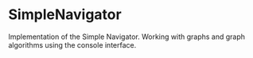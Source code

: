 # SimpleNavigator
Implementation of the Simple Navigator. Working with graphs and graph algorithms using the console interface.
